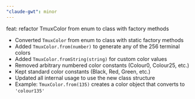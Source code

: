 ```yaml
---
"claude-gwt": minor
---
```


feat: refactor TmuxColor from enum to class with factory methods

- Converted `TmuxColor` from enum to class with static factory methods
- Added `TmuxColor.from(number)` to generate any of the 256 terminal colors
- Added `TmuxColor.fromString(string)` for custom color values
- Removed arbitrary numbered color constants (Colour0, Colour25, etc.)
- Kept standard color constants (Black, Red, Green, etc.)
- Updated all internal usage to use the new class structure
- Example: `TmuxColor.from(135)` creates a color object that converts to `'colour135'`
